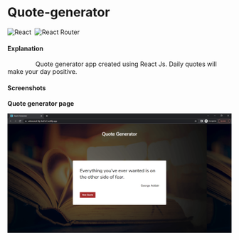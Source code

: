 # Quote-generator

![React](https://img.shields.io/badge/react-%2320232a.svg?style=for-the-badge&logo=react&logoColor=%2361DAFB) &nbsp;![React Router](https://img.shields.io/badge/React_Router-CA4245?style=for-the-badge&logo=react-router&logoColor=white)

#### Explanation  
   <p>&nbsp;&nbsp;&nbsp;&nbsp;&nbsp;&nbsp;&nbsp;&nbsp;&nbsp;&nbsp;&nbsp;&nbsp;&nbsp;&nbsp;&nbsp;&nbsp;Quote generator app created using React Js. 
Daily quotes will make your day positive.</p>


#### Screenshots  

**Quote generator page** 

<img src="https://github.com/Monishadhanasekar/Quote-generator/blob/main/screenshots/quote.png" title="Quote generator page">
